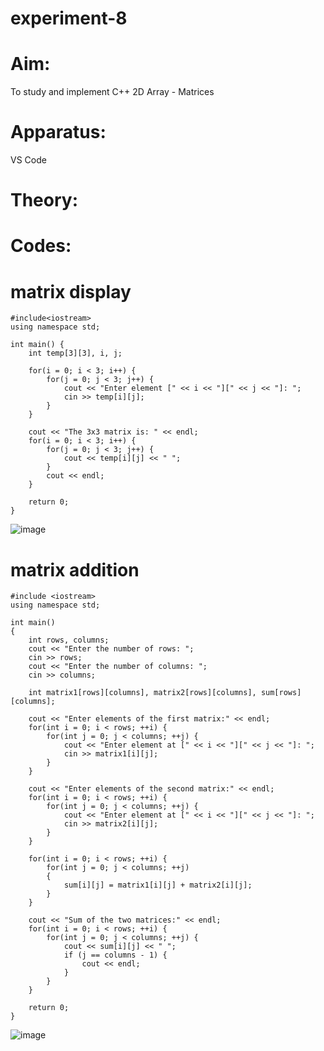 # experiment-8

# Aim:
To study and implement C++ 2D Array - Matrices

# Apparatus:
VS Code 

# Theory:


# Codes:
# matrix display
~~~
#include<iostream>
using namespace std;

int main() {
    int temp[3][3], i, j;
    
    for(i = 0; i < 3; i++) {
        for(j = 0; j < 3; j++) {
            cout << "Enter element [" << i << "][" << j << "]: ";
            cin >> temp[i][j];
        }
    }
    
    cout << "The 3x3 matrix is: " << endl;
    for(i = 0; i < 3; i++) {
        for(j = 0; j < 3; j++) {
            cout << temp[i][j] << " ";
        }
        cout << endl;
    }
    
    return 0;
}
~~~
![image](https://github.com/user-attachments/assets/ea52e8fb-e05a-459d-bf0a-915576300ad6)

# matrix addition
~~~
#include <iostream>
using namespace std;

int main() 
{
    int rows, columns;
    cout << "Enter the number of rows: ";
    cin >> rows;
    cout << "Enter the number of columns: ";
    cin >> columns;

    int matrix1[rows][columns], matrix2[rows][columns], sum[rows][columns];

    cout << "Enter elements of the first matrix:" << endl;
    for(int i = 0; i < rows; ++i) {
        for(int j = 0; j < columns; ++j) {
            cout << "Enter element at [" << i << "][" << j << "]: ";
            cin >> matrix1[i][j];
        }
    }

    cout << "Enter elements of the second matrix:" << endl;
    for(int i = 0; i < rows; ++i) {
        for(int j = 0; j < columns; ++j) {
            cout << "Enter element at [" << i << "][" << j << "]: ";
            cin >> matrix2[i][j];
        }
    }

    for(int i = 0; i < rows; ++i) {
        for(int j = 0; j < columns; ++j) 
        {
            sum[i][j] = matrix1[i][j] + matrix2[i][j];
        }
    }

    cout << "Sum of the two matrices:" << endl;
    for(int i = 0; i < rows; ++i) {
        for(int j = 0; j < columns; ++j) {
            cout << sum[i][j] << " ";
            if (j == columns - 1) {
                cout << endl;
            }
        }
    }

    return 0;
}  

~~~
![image](https://github.com/user-attachments/assets/1a51bd0a-c9f8-453f-9dbe-10827f9ea5ca)
